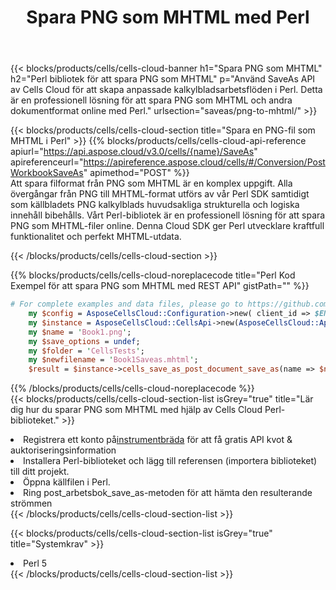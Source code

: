 ﻿---
title: Spara PNG som MHTML med Perl
description:  Använder Aspose.Cells Cloud SDK för Perl för att spara PNG filformat som MHTML format fil.
kwords: Excel, Save PNG as MHTML, REST, Perl
howto: How to save PNG as MHTML using Aspose.Cells Cloud Perl library.
---
{{< blocks/products/cells/cells-cloud-banner h1="Spara PNG som MHTML" h2="Perl bibliotek för att spara PNG som MHTML" p="Använd SaveAs API av Cells Cloud för att skapa anpassade kalkylbladsarbetsflöden i Perl. Detta är en professionell lösning för att spara PNG som MHTML och andra dokumentformat online med Perl." urlsection="saveas/png-to-mhtml/" >}}

{{< blocks/products/cells/cells-cloud-section title="Spara en PNG-fil som MHTML i Perl" >}}
{{% blocks/products/cells/cells-cloud-api-reference apiurl="https://api.aspose.cloud/v3.0/cells/{name}/SaveAs" apireferenceurl="https://apireference.aspose.cloud/cells/#/Conversion/PostWorkbookSaveAs" apimethod="POST" %}}
<br/>
Att spara filformat från PNG som MHTML är en komplex uppgift. Alla övergångar från PNG till MHTML-format utförs av vår Perl SDK samtidigt som källbladets PNG kalkylblads huvudsakliga strukturella och logiska innehåll bibehålls. Vårt Perl-bibliotek är en professionell lösning för att spara PNG som MHTML-filer online. Denna Cloud SDK ger Perl utvecklare kraftfull funktionalitet och perfekt MHTML-utdata.

{{< /blocks/products/cells/cells-cloud-section >}}

{{% blocks/products/cells/cells-cloud-noreplacecode title="Perl Kod Exempel för att spara PNG som MHTML med REST API" gistPath="" %}}
  
```perl
# For complete examples and data files, please go to https://github.com/aspose-cells-cloud/aspose-cells-cloud-perl/
    my $config = AsposeCellsCloud::Configuration->new( client_id => $ENV{'ProductClientId'}, client_secret => $ENV{'ProductClientSecret'});
    my $instance = AsposeCellsCloud::CellsApi->new(AsposeCellsCloud::ApiClient->new( $config));
    my $name = 'Book1.png';
    my $save_options = undef;
    my $folder = 'CellsTests';
    my $newfilename = 'Book1Saveas.mhtml';
    $result = $instance->cells_save_as_post_document_save_as(name => $name,save_options => $save_options, newfilename => $newfilename, folder => $folder);
```
  
{{% /blocks/products/cells/cells-cloud-noreplacecode %}}
<br/>
{{< blocks/products/cells/cells-cloud-section-list isGrey="true" title="Lär dig hur du sparar PNG som MHTML med hjälp av Cells Cloud Perl-biblioteket." >}}
<li> Registrera ett konto på<a href="https://dashboard.aspose.cloud/">instrumentbräda</a> för att få gratis API kvot & auktoriseringsinformation</li>
<li>Installera Perl-biblioteket och lägg till referensen (importera biblioteket) till ditt projekt.</li>
<li>Öppna källfilen i Perl.</li>
<li>Ring post_arbetsbok_save_as-metoden för att hämta den resulterande strömmen</li>
{{< /blocks/products/cells/cells-cloud-section-list >}}

{{< blocks/products/cells/cells-cloud-section-list isGrey="true" title="Systemkrav" >}}
<li>Perl 5</li>
{{< /blocks/products/cells/cells-cloud-section-list >}}
